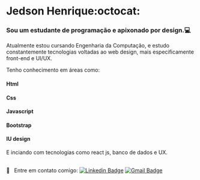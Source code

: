 # Jedson Henrique:octocat:

### Sou um estudante de programação e apixonado por design.:computer:

Atualmente estou cursando Engenharia da Computação, e estudo constantemente tecnologias voltadas ao web design, mais especificamente front-end e UI/UX.

Tenho conhecimento em áreas como:
#### Html
#### Css
#### Javascript
#### Bootstrap
#### IU design

E inciando com tecnologias como react js, banco de dados e UX.

<br/> :email: &nbsp; Entre em contato comigo: [![Linkedin Badge](https://img.shields.io/badge/-JedsonBarros-blue?style=flat-square&logo=Linkedin&logoColor=white&link=https://www.linkedin.com/in/jedson-barros-051776207/)](https://www.linkedin.com/in/jedson-barros-051776207/)
[![Gmail Badge](https://img.shields.io/badge/-henryke1010@gmail.com-c14438?style=flat-square&logo=Gmail&logoColor=white&link=mailto:henryke1010@gmail.com)](mailto:henryke1010@gmail.com)


